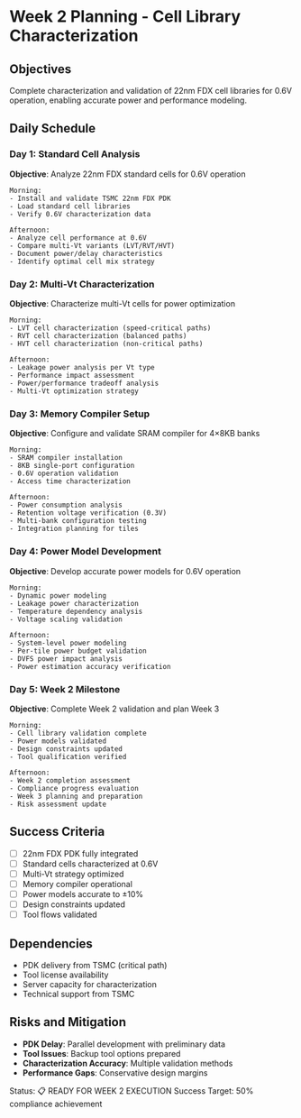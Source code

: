 # Week 2 Planning - Cell Library Characterization

## Objectives
Complete characterization and validation of 22nm FDX cell libraries for 0.6V operation, enabling accurate power and performance modeling.

## Daily Schedule

### Day 1: Standard Cell Analysis
**Objective**: Analyze 22nm FDX standard cells for 0.6V operation
```
Morning:
- Install and validate TSMC 22nm FDX PDK
- Load standard cell libraries
- Verify 0.6V characterization data

Afternoon:
- Analyze cell performance at 0.6V
- Compare multi-Vt variants (LVT/RVT/HVT)
- Document power/delay characteristics
- Identify optimal cell mix strategy
```

### Day 2: Multi-Vt Characterization
**Objective**: Characterize multi-Vt cells for power optimization
```
Morning:
- LVT cell characterization (speed-critical paths)
- RVT cell characterization (balanced paths)
- HVT cell characterization (non-critical paths)

Afternoon:
- Leakage power analysis per Vt type
- Performance impact assessment
- Power/performance tradeoff analysis
- Multi-Vt optimization strategy
```

### Day 3: Memory Compiler Setup
**Objective**: Configure and validate SRAM compiler for 4×8KB banks
```
Morning:
- SRAM compiler installation
- 8KB single-port configuration
- 0.6V operation validation
- Access time characterization

Afternoon:
- Power consumption analysis
- Retention voltage verification (0.3V)
- Multi-bank configuration testing
- Integration planning for tiles
```

### Day 4: Power Model Development
**Objective**: Develop accurate power models for 0.6V operation
```
Morning:
- Dynamic power modeling
- Leakage power characterization
- Temperature dependency analysis
- Voltage scaling validation

Afternoon:
- System-level power modeling
- Per-tile power budget validation
- DVFS power impact analysis
- Power estimation accuracy verification
```

### Day 5: Week 2 Milestone
**Objective**: Complete Week 2 validation and plan Week 3
```
Morning:
- Cell library validation complete
- Power models validated
- Design constraints updated
- Tool qualification verified

Afternoon:
- Week 2 completion assessment
- Compliance progress evaluation
- Week 3 planning and preparation
- Risk assessment update
```

## Success Criteria
- [ ] 22nm FDX PDK fully integrated
- [ ] Standard cells characterized at 0.6V
- [ ] Multi-Vt strategy optimized
- [ ] Memory compiler operational
- [ ] Power models accurate to ±10%
- [ ] Design constraints updated
- [ ] Tool flows validated

## Dependencies
- PDK delivery from TSMC (critical path)
- Tool license availability
- Server capacity for characterization
- Technical support from TSMC

## Risks and Mitigation
- **PDK Delay**: Parallel development with preliminary data
- **Tool Issues**: Backup tool options prepared
- **Characterization Accuracy**: Multiple validation methods
- **Performance Gaps**: Conservative design margins

Status: 📋 READY FOR WEEK 2 EXECUTION
Success Target: 50% compliance achievement
